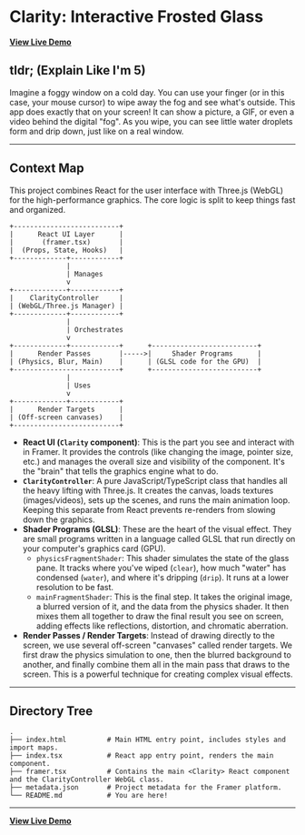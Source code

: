 # Clarity: Interactive Frosted Glass

[**View Live Demo**](https://sensational-resources-524629.framer.app/)

## tldr; (Explain Like I'm 5)

Imagine a foggy window on a cold day. You can use your finger (or in this case, your mouse cursor) to wipe away the fog and see what's outside. This app does exactly that on your screen! It can show a picture, a GIF, or even a video behind the digital "fog". As you wipe, you can see little water droplets form and drip down, just like on a real window.

---

## Context Map

This project combines React for the user interface with Three.js (WebGL) for the high-performance graphics. The core logic is split to keep things fast and organized.

```
+--------------------------+
|      React UI Layer      |
|       (framer.tsx)       |
|  (Props, State, Hooks)   |
+-------------+------------+
              |
              | Manages
              v
+-------------+------------+
|    ClarityController     |
| (WebGL/Three.js Manager) |
+-------------+------------+
              |
              | Orchestrates
              v
+-------------+------------+      +--------------------------+
|      Render Passes       |----->|     Shader Programs      |
| (Physics, Blur, Main)    |      | (GLSL code for the GPU)  |
+--------------------------+      +--------------------------+
              |
              | Uses
              v
+-------------+------------+
|      Render Targets      |
| (Off-screen canvases)    |
+--------------------------+
```

*   **React UI (`Clarity` component)**: This is the part you see and interact with in Framer. It provides the controls (like changing the image, pointer size, etc.) and manages the overall size and visibility of the component. It's the "brain" that tells the graphics engine what to do.
*   **`ClarityController`**: A pure JavaScript/TypeScript class that handles all the heavy lifting with Three.js. It creates the canvas, loads textures (images/videos), sets up the scenes, and runs the main animation loop. Keeping this separate from React prevents re-renders from slowing down the graphics.
*   **Shader Programs (GLSL)**: These are the heart of the visual effect. They are small programs written in a language called GLSL that run directly on your computer's graphics card (GPU).
    *   `physicsFragmentShader`: This shader simulates the state of the glass pane. It tracks where you've wiped (`clear`), how much "water" has condensed (`water`), and where it's dripping (`drip`). It runs at a lower resolution to be fast.
    *   `mainFragmentShader`: This is the final step. It takes the original image, a blurred version of it, and the data from the physics shader. It then mixes them all together to draw the final result you see on screen, adding effects like reflections, distortion, and chromatic aberration.
*   **Render Passes / Render Targets**: Instead of drawing directly to the screen, we use several off-screen "canvases" called render targets. We first draw the physics simulation to one, then the blurred background to another, and finally combine them all in the main pass that draws to the screen. This is a powerful technique for creating complex visual effects.

---

## Directory Tree

```
.
├── index.html          # Main HTML entry point, includes styles and import maps.
├── index.tsx           # React app entry point, renders the main component.
├── framer.tsx          # Contains the main <Clarity> React component and the ClarityController WebGL class.
├── metadata.json       # Project metadata for the Framer platform.
└── README.md           # You are here!
```

---

[**View Live Demo**](https://sensational-resources-524629.framer.app/)

